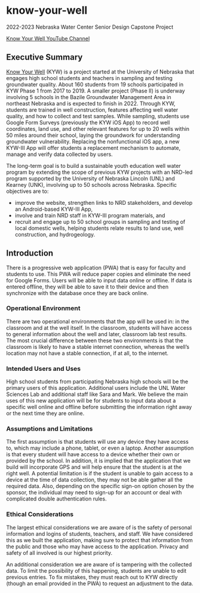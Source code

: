 # know-your-well
2022-2023 Nebraska Water Center Senior Design Capstone Project

[Know Your Well YouTube Channel](https://www.youtube.com/@knowyourwell3985 "Know Your Well YouTube Channel")


## Executive Summary 

[Know Your Well](https://knowyourwell.unl.edu/ "Know Your Well") (KYW) is a project started at the University of Nebraska that engages high school students and teachers in sampling and testing groundwater quality. About 160 students from 19 schools participated in KYW Phase 1 from 2017 to 2019. A smaller project (Phase II) is underway involving 5 schools in the Bazile Groundwater Management Area in northeast Nebraska and is expected to finish in 2022. Through KYW, students are trained in well construction, features affecting well water quality, and how to collect and test samples. While sampling, students use Google Form Surveys (previously the KYW iOS App) to record well coordinates, land use, and other relevant features for up to 20 wells within 50 miles around their school, laying the groundwork for understanding groundwater vulnerability. Replacing the nonfunctional iOS app, a new KYW-III App will offer students a replacement mechanism to automate, manage and verify data collected by users. 

The long-term goal is to build a sustainable youth education well water program by extending the scope of previous KYW projects with an NRD-led program supported by the University of Nebraska Lincoln (UNL) and Kearney (UNK), involving up to 50 schools across Nebraska. Specific objectives are to:

* improve the website, strengthen links to NRD stakeholders, and develop an Android-based KYW-III App, 
* involve and train NRD staff in KYW-III program materials, and 
* recruit and engage up to 50 school groups in sampling and testing of local domestic wells, helping students relate results to land use, well construction, and hydrogeology.

## Introduction

There is a progressive web application (PWA) that is easy for faculty and students to use. This PWA will reduce paper copies and eliminate the need for Google Forms. Users will be able to input data online or offline. If data is entered offline, they will be able to save it to their device and then synchronize with the database once they are back online.

### Operational Environment
There are two operational environments that the app will be used in: in the classroom and at the well itself. In the classroom, students will have access to general information about the well and later, classroom lab test results. The most crucial difference between these two environments is that the classroom is likely to have a stable internet connection, whereas the well’s location may not have a stable connection, if at all, to the internet.

### Intended Users and Uses
High school students from participating Nebraska high schools will be the primary users of this application. Additional users include the UNL Water Sciences Lab and additional staff like Sara and Mark. We believe the main uses of this new application will be for students to input data about a specific well online and offline before submitting the information right away or the next time they are online. 

### Assumptions and Limitations 
The first assumption is that students will use any device they have access to, which may include a phone, tablet, or even a laptop. Another assumption is that every student will have access to a device whether their own or provided by the school. In addition, it is implied that the application that we build will incorporate GPS and will help ensure that the student is at the right well. A potential limitation is if the student is unable to gain access to a device at the time of data collection, they may not be able gather all the required data. Also, depending on the specific sign-on option chosen by the sponsor, the individual may need to sign-up for an account or deal with complicated double authentication rules. 

### Ethical Considerations
The largest ethical considerations we are aware of is the safety of personal information and logins of students, teachers, and staff. We have considered this as we built the application, making sure to protect that information from the public and those who may have access to the application. Privacy and safety of all involved is our highest priority. 

An additional consideration we are aware of is tampering with the collected data. To limit the possibility of this happening, students are unable to edit previous entries. To fix mistakes, they must reach out to KYW directly (though an email provided in the PWA) to request an adjustment to the data. 
